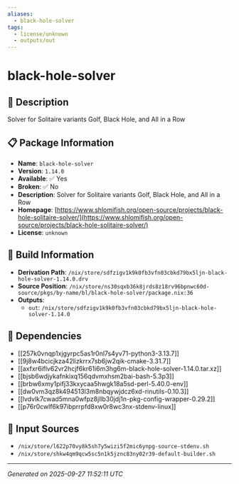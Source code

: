 ```yaml
---
aliases:
  - black-hole-solver
tags:
  - license/unknown
  - outputs/out
---
```


# black-hole-solver

## 📝 Description

Solver for Solitaire variants Golf, Black Hole, and All in a Row

## 📋 Package Information

- **Name**: `black-hole-solver`
- **Version**: `1.14.0`
- **Available**: ✅ Yes
- **Broken**: ✅ No
- **Description**: Solver for Solitaire variants Golf, Black Hole, and All in a Row
- **Homepage**: [https://www.shlomifish.org/open-source/projects/black-hole-solitaire-solver/](https://www.shlomifish.org/open-source/projects/black-hole-solitaire-solver/)
- **License**: `unknown`

## 🔧 Build Information

- **Derivation Path**: `/nix/store/sdfzigv1k9k0fb3vfn03cbkd79bx5ljn-black-hole-solver-1.14.0.drv`
- **Source Position**: `/nix/store/ns30sqxb36k8jrds8z18rv96bpnwc60d-source/pkgs/by-name/bl/black-hole-solver/package.nix:36`
- **Outputs**:
  - `out`:  `/nix/store/sdfzigv1k9k0fb3vfn03cbkd79bx5ljn-black-hole-solver-1.14.0`

## 🔗 Dependencies

- [[257k0vnqp1xjgyrpc5as1r0nl7s4yv71-python3-3.13.7]]
- [[9j8w4bcicjkza42lizkrrx7sb6jw2qik-cmake-3.31.7]]
- [[axfxr6iflv62vr2hcjf6kr61i6m3hg6m-black-hole-solver-1.14.0.tar.xz]]
- [[bjsb6wdjykafnkixq156qdvmxhsm2bai-bash-5.3p3]]
- [[brbw6xmy1pifj33kxycaa5hwgk18a5sd-perl-5.40.0-env]]
- [[dw0vm3qz8k494513l3m8nbqywjdcz6xd-rinutils-0.10.3]]
- [[lvdvlk7cwad5mna0wfpz8jllb30jdj1n-pkg-config-wrapper-0.29.2]]
- [[p76r0cwlf6k97ibprrpfd8xw0r8wc3nx-stdenv-linux]]

## 📁 Input Sources

- `/nix/store/l622p70vy8k5sh7y5wizi5f2mic6ynpg-source-stdenv.sh`
- `/nix/store/shkw4qm9qcw5sc5n1k5jznc83ny02r39-default-builder.sh`

---
*Generated on 2025-09-27 11:52:11 UTC*
